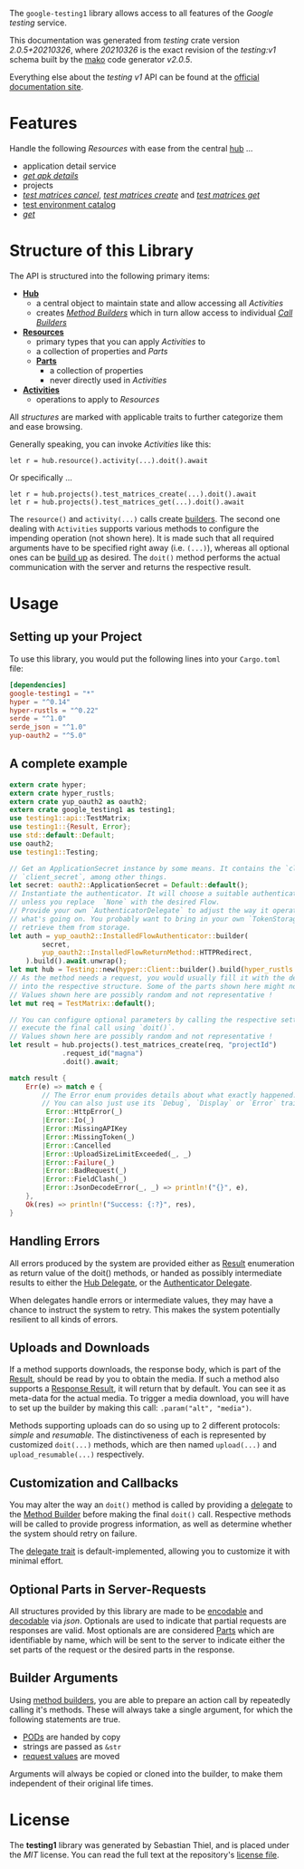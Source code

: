 <!---
DO NOT EDIT !
This file was generated automatically from 'src/mako/api/README.md.mako'
DO NOT EDIT !
-->
The `google-testing1` library allows access to all features of the *Google testing* service.

This documentation was generated from *testing* crate version *2.0.5+20210326*, where *20210326* is the exact revision of the *testing:v1* schema built by the [mako](http://www.makotemplates.org/) code generator *v2.0.5*.

Everything else about the *testing* *v1* API can be found at the
[official documentation site](https://developers.google.com/cloud-test-lab/).
# Features

Handle the following *Resources* with ease from the central [hub](https://docs.rs/google-testing1/2.0.5+20210326/google_testing1/Testing) ... 

* application detail service
 * [*get apk details*](https://docs.rs/google-testing1/2.0.5+20210326/google_testing1/api::ApplicationDetailServiceGetApkDetailCall)
* projects
 * [*test matrices cancel*](https://docs.rs/google-testing1/2.0.5+20210326/google_testing1/api::ProjectTestMatriceCancelCall), [*test matrices create*](https://docs.rs/google-testing1/2.0.5+20210326/google_testing1/api::ProjectTestMatriceCreateCall) and [*test matrices get*](https://docs.rs/google-testing1/2.0.5+20210326/google_testing1/api::ProjectTestMatriceGetCall)
* [test environment catalog](https://docs.rs/google-testing1/2.0.5+20210326/google_testing1/api::TestEnvironmentCatalog)
 * [*get*](https://docs.rs/google-testing1/2.0.5+20210326/google_testing1/api::TestEnvironmentCatalogGetCall)




# Structure of this Library

The API is structured into the following primary items:

* **[Hub](https://docs.rs/google-testing1/2.0.5+20210326/google_testing1/Testing)**
    * a central object to maintain state and allow accessing all *Activities*
    * creates [*Method Builders*](https://docs.rs/google-testing1/2.0.5+20210326/google_testing1/client::MethodsBuilder) which in turn
      allow access to individual [*Call Builders*](https://docs.rs/google-testing1/2.0.5+20210326/google_testing1/client::CallBuilder)
* **[Resources](https://docs.rs/google-testing1/2.0.5+20210326/google_testing1/client::Resource)**
    * primary types that you can apply *Activities* to
    * a collection of properties and *Parts*
    * **[Parts](https://docs.rs/google-testing1/2.0.5+20210326/google_testing1/client::Part)**
        * a collection of properties
        * never directly used in *Activities*
* **[Activities](https://docs.rs/google-testing1/2.0.5+20210326/google_testing1/client::CallBuilder)**
    * operations to apply to *Resources*

All *structures* are marked with applicable traits to further categorize them and ease browsing.

Generally speaking, you can invoke *Activities* like this:

```Rust,ignore
let r = hub.resource().activity(...).doit().await
```

Or specifically ...

```ignore
let r = hub.projects().test_matrices_create(...).doit().await
let r = hub.projects().test_matrices_get(...).doit().await
```

The `resource()` and `activity(...)` calls create [builders][builder-pattern]. The second one dealing with `Activities` 
supports various methods to configure the impending operation (not shown here). It is made such that all required arguments have to be 
specified right away (i.e. `(...)`), whereas all optional ones can be [build up][builder-pattern] as desired.
The `doit()` method performs the actual communication with the server and returns the respective result.

# Usage

## Setting up your Project

To use this library, you would put the following lines into your `Cargo.toml` file:

```toml
[dependencies]
google-testing1 = "*"
hyper = "^0.14"
hyper-rustls = "^0.22"
serde = "^1.0"
serde_json = "^1.0"
yup-oauth2 = "^5.0"
```

## A complete example

```Rust
extern crate hyper;
extern crate hyper_rustls;
extern crate yup_oauth2 as oauth2;
extern crate google_testing1 as testing1;
use testing1::api::TestMatrix;
use testing1::{Result, Error};
use std::default::Default;
use oauth2;
use testing1::Testing;

// Get an ApplicationSecret instance by some means. It contains the `client_id` and 
// `client_secret`, among other things.
let secret: oauth2::ApplicationSecret = Default::default();
// Instantiate the authenticator. It will choose a suitable authentication flow for you, 
// unless you replace  `None` with the desired Flow.
// Provide your own `AuthenticatorDelegate` to adjust the way it operates and get feedback about 
// what's going on. You probably want to bring in your own `TokenStorage` to persist tokens and
// retrieve them from storage.
let auth = yup_oauth2::InstalledFlowAuthenticator::builder(
        secret,
        yup_oauth2::InstalledFlowReturnMethod::HTTPRedirect,
    ).build().await.unwrap();
let mut hub = Testing::new(hyper::Client::builder().build(hyper_rustls::HttpsConnector::with_native_roots()), auth);
// As the method needs a request, you would usually fill it with the desired information
// into the respective structure. Some of the parts shown here might not be applicable !
// Values shown here are possibly random and not representative !
let mut req = TestMatrix::default();

// You can configure optional parameters by calling the respective setters at will, and
// execute the final call using `doit()`.
// Values shown here are possibly random and not representative !
let result = hub.projects().test_matrices_create(req, "projectId")
             .request_id("magna")
             .doit().await;

match result {
    Err(e) => match e {
        // The Error enum provides details about what exactly happened.
        // You can also just use its `Debug`, `Display` or `Error` traits
         Error::HttpError(_)
        |Error::Io(_)
        |Error::MissingAPIKey
        |Error::MissingToken(_)
        |Error::Cancelled
        |Error::UploadSizeLimitExceeded(_, _)
        |Error::Failure(_)
        |Error::BadRequest(_)
        |Error::FieldClash(_)
        |Error::JsonDecodeError(_, _) => println!("{}", e),
    },
    Ok(res) => println!("Success: {:?}", res),
}

```
## Handling Errors

All errors produced by the system are provided either as [Result](https://docs.rs/google-testing1/2.0.5+20210326/google_testing1/client::Result) enumeration as return value of
the doit() methods, or handed as possibly intermediate results to either the 
[Hub Delegate](https://docs.rs/google-testing1/2.0.5+20210326/google_testing1/client::Delegate), or the [Authenticator Delegate](https://docs.rs/yup-oauth2/*/yup_oauth2/trait.AuthenticatorDelegate.html).

When delegates handle errors or intermediate values, they may have a chance to instruct the system to retry. This 
makes the system potentially resilient to all kinds of errors.

## Uploads and Downloads
If a method supports downloads, the response body, which is part of the [Result](https://docs.rs/google-testing1/2.0.5+20210326/google_testing1/client::Result), should be
read by you to obtain the media.
If such a method also supports a [Response Result](https://docs.rs/google-testing1/2.0.5+20210326/google_testing1/client::ResponseResult), it will return that by default.
You can see it as meta-data for the actual media. To trigger a media download, you will have to set up the builder by making
this call: `.param("alt", "media")`.

Methods supporting uploads can do so using up to 2 different protocols: 
*simple* and *resumable*. The distinctiveness of each is represented by customized 
`doit(...)` methods, which are then named `upload(...)` and `upload_resumable(...)` respectively.

## Customization and Callbacks

You may alter the way an `doit()` method is called by providing a [delegate](https://docs.rs/google-testing1/2.0.5+20210326/google_testing1/client::Delegate) to the 
[Method Builder](https://docs.rs/google-testing1/2.0.5+20210326/google_testing1/client::CallBuilder) before making the final `doit()` call. 
Respective methods will be called to provide progress information, as well as determine whether the system should 
retry on failure.

The [delegate trait](https://docs.rs/google-testing1/2.0.5+20210326/google_testing1/client::Delegate) is default-implemented, allowing you to customize it with minimal effort.

## Optional Parts in Server-Requests

All structures provided by this library are made to be [encodable](https://docs.rs/google-testing1/2.0.5+20210326/google_testing1/client::RequestValue) and 
[decodable](https://docs.rs/google-testing1/2.0.5+20210326/google_testing1/client::ResponseResult) via *json*. Optionals are used to indicate that partial requests are responses 
are valid.
Most optionals are are considered [Parts](https://docs.rs/google-testing1/2.0.5+20210326/google_testing1/client::Part) which are identifiable by name, which will be sent to 
the server to indicate either the set parts of the request or the desired parts in the response.

## Builder Arguments

Using [method builders](https://docs.rs/google-testing1/2.0.5+20210326/google_testing1/client::CallBuilder), you are able to prepare an action call by repeatedly calling it's methods.
These will always take a single argument, for which the following statements are true.

* [PODs][wiki-pod] are handed by copy
* strings are passed as `&str`
* [request values](https://docs.rs/google-testing1/2.0.5+20210326/google_testing1/client::RequestValue) are moved

Arguments will always be copied or cloned into the builder, to make them independent of their original life times.

[wiki-pod]: http://en.wikipedia.org/wiki/Plain_old_data_structure
[builder-pattern]: http://en.wikipedia.org/wiki/Builder_pattern
[google-go-api]: https://github.com/google/google-api-go-client

# License
The **testing1** library was generated by Sebastian Thiel, and is placed 
under the *MIT* license.
You can read the full text at the repository's [license file][repo-license].

[repo-license]: https://github.com/Byron/google-apis-rsblob/main/LICENSE.md
